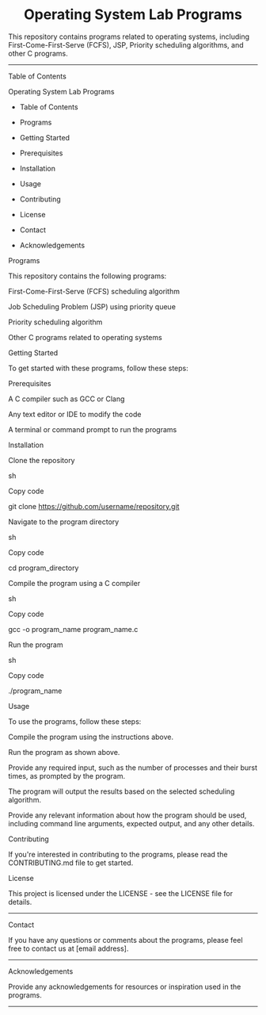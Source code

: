 <h1 align="center">Operating System Lab Programs</h1>

This repository contains programs related to operating systems, including First-Come-First-Serve (FCFS), JSP, Priority scheduling algorithms, and other C programs.
<hr>
Table of Contents

Operating System Lab Programs

- Table of Contents

- Programs

- Getting Started

- Prerequisites

- Installation

- Usage

- Contributing

- License

- Contact

- Acknowledgements

Programs

This repository contains the following programs:

First-Come-First-Serve (FCFS) scheduling algorithm

Job Scheduling Problem (JSP) using priority queue

Priority scheduling algorithm

Other C programs related to operating systems

Getting Started

To get started with these programs, follow these steps:

Prerequisites

A C compiler such as GCC or Clang

Any text editor or IDE to modify the code

A terminal or command prompt to run the programs

Installation

Clone the repository

sh

Copy code

git clone https://github.com/username/repository.git

Navigate to the program directory

sh

Copy code

cd program_directory

Compile the program using a C compiler

sh

Copy code

gcc -o program_name program_name.c

Run the program

sh

Copy code

./program_name

Usage

To use the programs, follow these steps:

Compile the program using the instructions above.

Run the program as shown above.

Provide any required input, such as the number of processes and their burst times, as prompted by the program.

The program will output the results based on the selected scheduling algorithm.

Provide any relevant information about how the program should be used, including command line arguments, expected output, and any other details.

Contributing

If you're interested in contributing to the programs, please read the CONTRIBUTING.md file to get started.

License

This project is licensed under the LICENSE - see the LICENSE file for details.
<hr>
Contact

If you have any questions or comments about the programs, please feel free to contact us at [email address].
<hr>
Acknowledgements

Provide any acknowledgements for resources or inspiration used in the programs.
<hr>
